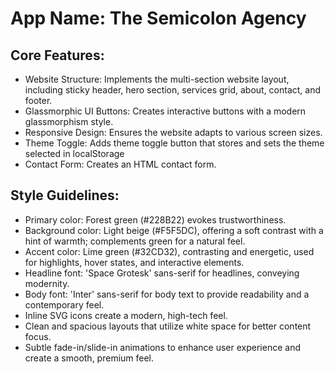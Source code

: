 # **App Name**: The Semicolon Agency

## Core Features:

- Website Structure: Implements the multi-section website layout, including sticky header, hero section, services grid, about, contact, and footer.
- Glassmorphic UI Buttons: Creates interactive buttons with a modern glassmorphism style.
- Responsive Design: Ensures the website adapts to various screen sizes.
- Theme Toggle: Adds theme toggle button that stores and sets the theme selected in localStorage
- Contact Form: Creates an HTML contact form.

## Style Guidelines:

- Primary color: Forest green (#228B22) evokes trustworthiness.
- Background color: Light beige (#F5F5DC), offering a soft contrast with a hint of warmth; complements green for a natural feel.
- Accent color: Lime green (#32CD32), contrasting and energetic, used for highlights, hover states, and interactive elements.
- Headline font: 'Space Grotesk' sans-serif for headlines, conveying modernity.
- Body font: 'Inter' sans-serif for body text to provide readability and a contemporary feel.
- Inline SVG icons create a modern, high-tech feel.
- Clean and spacious layouts that utilize white space for better content focus.
- Subtle fade-in/slide-in animations to enhance user experience and create a smooth, premium feel.